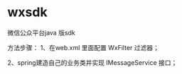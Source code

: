 wxsdk
=====

微信公众平台java 版sdk

方法步骤：
1、在web.xml 里面配置 WxFilter 过滤器；

2、spring建造自己的业务类并实现 IMessageService 接口；





